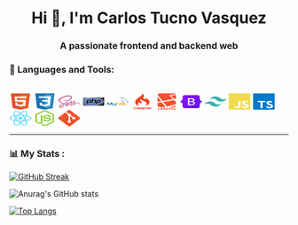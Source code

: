 <h1 align="center">Hi 👋, I'm Carlos Tucno Vasquez</h1>
<h3 align="center">A passionate frontend and backend web</h3>

<h3 align="left">🔨 Languages and Tools:</h3>
<div style="display: inline_block"><br>
  <img align="center" alt="tucno21-HTML" height="30" width="40" src="https://raw.githubusercontent.com/devicons/devicon/master/icons/html5/html5-original.svg">
  <img align="center" alt="tucno21-CSS" height="30" width="40" src="https://raw.githubusercontent.com/devicons/devicon/master/icons/css3/css3-original.svg">
  <img align="center" alt="tucno21-React" height="30" width="40" src="https://raw.githubusercontent.com/devicons/devicon/master/icons/sass/sass-original.svg">
  <img align="center" alt="tucno21-php" height="30" width="40" src="https://raw.githubusercontent.com/devicons/devicon/master/icons/php/php-original.svg">
  <img align="center" alt="tucno21-React" height="30" width="40" src="https://raw.githubusercontent.com/devicons/devicon/master/icons/mysql/mysql-original-wordmark.svg">
  <img align="center" alt="tucno21-Csharp" height="30" width="40" src="https://raw.githubusercontent.com/devicons/devicon/master/icons/codeigniter/codeigniter-plain-wordmark.svg">
  <img align="center" alt="tucno21-Python" height="30" width="40" src="https://raw.githubusercontent.com/devicons/devicon/master/icons/laravel/laravel-plain-wordmark.svg">
  <img align="center" alt="tucno21-React" height="30" width="40" src="https://raw.githubusercontent.com/devicons/devicon/master/icons/bootstrap/bootstrap-original.svg">
  <img align="center" alt="tucno21-React" height="30" width="40" src="https://raw.githubusercontent.com/devicons/devicon/master/icons/tailwindcss/tailwindcss-plain.svg">
  <img align="center" alt="tucno21-Js" height="30" width="40" src="https://raw.githubusercontent.com/devicons/devicon/master/icons/javascript/javascript-plain.svg">
  <img align="center" alt="tucno21-Ts" height="30" width="40" src="https://raw.githubusercontent.com/devicons/devicon/master/icons/typescript/typescript-plain.svg">
  <img align="center" alt="tucno21-React" height="30" width="40" src="https://raw.githubusercontent.com/devicons/devicon/master/icons/react/react-original.svg">
  <img align="center" alt="tucno21-React" height="30" width="40" src="https://raw.githubusercontent.com/devicons/devicon/master/icons/nodejs/nodejs-original.svg">
  <img align="center" alt="tucno21-React" height="30" width="40" src="https://raw.githubusercontent.com/devicons/devicon/master/icons/git/git-original.svg">
</div>

---
### 📊 My Stats :
[![GitHub Streak](http://github-readme-streak-stats.herokuapp.com?user=tucno21&theme=radical&locale=es)](https://git.io/streak-stats)

![Anurag's GitHub stats](https://github-readme-stats.vercel.app/api?username=tucno21&show_icons=true&theme=radical)


[![Top Langs](https://github-readme-stats.vercel.app/api/top-langs/?username=tucno21&theme=radical)](https://github.com/tucno21/github-readme-stats)
